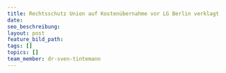 ```yaml
---
title: Rechtsschutz Union auf Kostenübernahme vor LG Berlin verklagt
date:
seo_beschreibung:
layout: post
feature_bild_path:
tags: []
topics: []
team_member: dr-sven-tintemann
---
```

